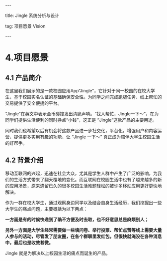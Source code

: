 \---

title: Jingle 系统分析与设计

tag: 项目愿景 Vision

\---



# 4.项目愿景

## 4.1 产品简介

在这里我们展示的是一款校园应用App“Jingle”，它针对于同一校园的在校大学生，基于校园实名认证的基础确保安全性。为同学之间完成跑腿任务、线上帮忙的交易提供了安全便捷的平台。

“Jingle”在英文中表示金币碰撞发出清脆声响。“找人帮忙，Jingle一下～”，在为同学们提供生活便利的同时挣点“小钱”，这正是 “Jingle”这款产品的主要用途。

同时我们也希望以后有机会将这款产品进一步社交化，平台化。增强用户和内容运营，提供更多实用有趣的功能，让 “Jingle 一下～” 真正成为陪伴大学生校园生活的好帮手。



## 4.2 背景介绍

移动互联网的兴起，迅速在社会大众，尤其是学生人群中产生了广泛的影响，为我们的生活方式带来了翻天覆地的变化。而互联网在校园生活中也有了越来越多的新的应用场景，原来遗留已久的很多校园生活难题轻松的被许多移动应用更好更快地解决。

作为一群在校大学生，通过观察身边同学以及结合自身生活经历，我们挖掘出一些大学生的痛点问题，主要概括为以下两点：

**一方面是有的时候快递到了确不方便及时去取，也不好意思总是麻烦别人；**

**另外一方面是大学生经常需要做一些填问卷、举行投票、帮忙点赞等线上需要大量人参与的活动，尽管发了朋友圈，在各个群聊里发红包，但很快就淹没在各种消息中，最后也是收效甚微。**

Jingle 就是为解决以上校园生活的痛点而诞生的产品。